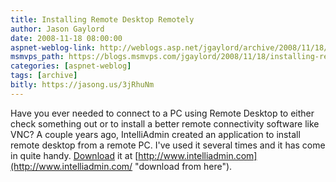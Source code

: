 ```yaml
---
title: Installing Remote Desktop Remotely
author: Jason Gaylord
date: 2008-11-18 08:00:00
aspnet-weblog-link: http://weblogs.asp.net/jgaylord/archive/2008/11/18/installing-remote-desktop-remotely.aspx
msmvps_path: https://blogs.msmvps.com/jgaylord/2008/11/18/installing-remote-desktop-remotely/
categories: [aspnet-weblog]
tags: [archive]
bitly: https://jasong.us/3jRhuNm
---
```


Have you ever needed to connect to a PC using Remote Desktop to either check something out or to install a better remote connectivity software like VNC? A couple years ago, IntelliAdmin created an application to install remote desktop from a remote PC. I've used it several times and it has come in quite handy. [Download](http://www.intelliadmin.com/RDPRemoteEnabler.exe) it at [http://www.intelliadmin.com](http://www.intelliadmin.com/ "download from here").